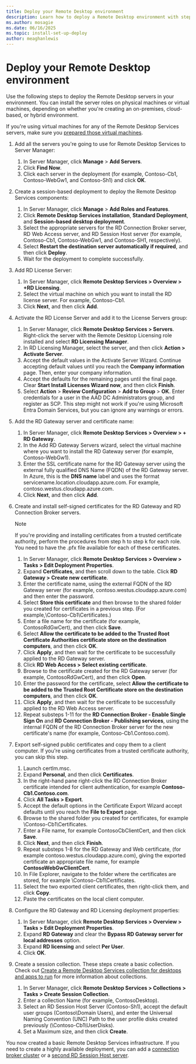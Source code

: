 ```yaml
---
title: Deploy your Remote Desktop environment
description: Learn how to deploy a Remote Desktop environment with step-by-step instructions. Set up your servers quickly and efficiently.
ms.author: mosagie
ms.date: 06/16/2025
ms.topic: install-set-up-deploy
author: meaghanlewis
---
```

# Deploy your Remote Desktop environment

Use the following steps to deploy the Remote Desktop servers in your environment. You can install the server roles on physical machines or virtual machines, depending on whether you're creating an on-premises, cloud-based, or hybrid environment.

If you're using virtual machines for any of the Remote Desktop Services servers, make sure you [prepared those virtual machines](rds-prepare-vms.md).

1. Add all the servers you're going to use for Remote Desktop Services to Server Manager:
   1. In Server Manager, click **Manage** > **Add Servers**.
   2. Click **Find Now**.
   3. Click each server in the deployment (for example, Contoso-Cb1, Contoso-WebGw1, and Contoso-Sh1) and click **OK**.
2. Create a session-based deployment to deploy the Remote Desktop Services components:
   1. In Server Manager, click **Manage** > **Add Roles and Features**.
   2. Click **Remote Desktop Services installation**, **Standard Deployment**, and **Session-based desktop deployment**.
   3. Select the appropriate servers for the RD Connection Broker server, RD Web Access server, and RD Session Host server (for example, Contoso-Cb1, Contoso-WebGw1, and Contoso-SH1, respectively).
   4. Select **Restart the destination server automatically if required**, and then click **Deploy**.
   5. Wait for the deployment to complete successfully.
3. Add RD License Server:
   1. In Server Manager, click **Remote Desktop Services > Overview > +RD Licensing**.
   2. Select the virtual machine on which you want to install the RD license server. For example, Contoso-Cb1.
   3. Click **Next**, and then click **Add**.
4. Activate the RD License Server and add it to the License Servers group:
   1. In Server Manager, click **Remote Desktop Services > Servers**. Right-click the server with the Remote Desktop Licensing role installed and select **RD Licensing Manager**.
   2. In RD Licensing Manager, select the server, and then click **Action > Activate Server**.
   3. Accept the default values in the Activate Server Wizard. Continue accepting default values until you reach the **Company information** page. Then, enter your company information.
   4. Accept the defaults for the remaining pages until the final page. Clear **Start Install Licenses Wizard now**, and then click **Finish**.
   5. Select **Action** > **Review Configuration** > **Add to Group** > **OK**. Enter credentials for a user in the AAD DC Administrators group, and register as SCP. This step might not work if you're using Microsoft Entra Domain Services, but you can ignore any warnings or errors.
5. Add the RD Gateway server and certificate name:
   1. In Server Manager, click **Remote Desktop Services > Overview > + RD Gateway**.
   2. In the Add RD Gateway Servers wizard, select the virtual machine where you want to install the RD Gateway server (for example, Contoso-WebGw1).
   3. Enter the SSL certificate name for the RD Gateway server using the external fully qualified DNS Name (FQDN) of the RD Gateway server. In Azure, this is the **DNS name** label and uses the format servicename.location.cloudapp.azure.com. For example, contoso.westus.cloudapp.azure.com.
   4. Click **Next**, and then click **Add**.
6. Create and install self-signed certificates for the RD Gateway and RD Connection Broker servers.

    > [!NOTE]
    > If you're providing and installing certificates from a trusted certificate authority, perform the procedures from step h to step k for each role. You need to have the .pfx file available for each of these certificates.

   1. In Server Manager, click **Remote Desktop Services > Overview > Tasks > Edit Deployment Properties**.
   2. Expand **Certificates**, and then scroll down to the table. Click **RD Gateway > Create new certificate**.
   3. Enter the certificate name, using the external FQDN of the RD Gateway server (for example, contoso.westus.cloudapp.azure.com) and then enter the password.
   4. Select **Store this certificate** and then browse to the shared folder you created for certificates in a previous step. (For example,\Contoso-Cb1\Certificates.)
   5. Enter a file name for the certificate (for example, ContosoRdGwCert), and then click **Save**.
   6. Select **Allow the certificate to be added to the Trusted Root Certificate Authorities certificate store on the destination computers**, and then click **OK**.
   7. Click **Apply**, and then wait for the certificate to be successfully applied to the RD Gateway server.
   8. Click **RD Web Access > Select existing certificate**.
   9. Browse to the certificate created for the RD Gateway server (for example, ContosoRdGwCert), and then click **Open**.
   10. Enter the password for the certificate, select **Allow the certificate to be added to the Trusted Root Certificate store on the destination computers**, and then click **OK**.
   11. Click **Apply**, and then wait for the certificate to be successfully applied to the RD Web Access server.
   12. Repeat substeps 1-11 for the **RD Connection Broker - Enable Single Sign On** and **RD Connection Broker - Publishing services**, using the internal FQDN of the RD Connection Broker server for the new certificate's name (for example, Contoso-Cb1.Contoso.com).
7. Export self-signed public certificates and copy them to a client computer. If you're using certificates from a trusted certificate authority, you can skip this step.
   1. Launch certlm.msc.
   2. Expand **Personal**, and then click **Certificates**.
   3. In the right-hand pane right-click the RD Connection Broker certificate intended for client authentication, for example **Contoso-Cb1.Contoso.com**.
   4. Click **All Tasks > Export**.
   5. Accept the default options in the Certificate Export Wizard accept defaults until you reach the **File to Export** page.
   6. Browse to the shared folder you created for certificates, for example \Contoso-Cb1\Certificates.
   7. Enter a File name, for example ContosoCbClientCert, and then click **Save**.
   8. Click **Next**, and then click **Finish**.
   9. Repeat substeps 1-8 for the RD Gateway and Web certificate, (for example contoso.westus.cloudapp.azure.com), giving the exported certificate an appropriate file name, for example **ContosoWebGwClientCert**.
   10. In File Explorer, navigate to the folder where the certificates are stored, for example \Contoso-Cb1\Certificates.
   11. Select the two exported client certificates, then right-click them, and click **Copy**.
   12. Paste the certificates on the local client computer.
8. Configure the RD Gateway and RD Licensing deployment properties:
   1. In Server Manager, click **Remote Desktop Services > Overview > Tasks > Edit Deployment Properties**.
   2. Expand **RD Gateway** and clear the **Bypass RD Gateway server for local addresses** option.
   3. Expand **RD licensing** and select **Per User**.
   4. Click **OK**.
9. Create a session collection. These steps create a basic collection. Check out [Create a Remote Desktop Services collection for desktops and apps to run](rds-create-collection.md) for more information about collections.

   1. In Server Manager, click **Remote Desktop Services > Collections > Tasks > Create Session Collection**.
   2. Enter a collection Name (for example, ContosoDesktop).
   3. Select an RD Session Host Server (Contoso-Sh1), accept the default user groups (Contoso\Domain Users), and enter the Universal Naming Convention (UNC) Path to the user profile disks created previously (\Contoso-Cb1\UserDisks).
   4. Set a Maximum size, and then click **Create**.

You now created a basic Remote Desktop Services infrastructure. If you need to create a highly available deployment, you can add a [connection broker cluster](rds-connection-broker-cluster.md) or a [second RD Session Host server](rds-scale-rdsh-farm.md).
